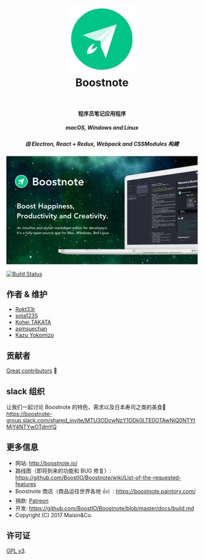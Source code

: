 <h1 align="center">
  <a href="https://github.com/BoostIO/Boostnote"><img src="./resources/app.png" alt="Boostnote" width="180"></a>
  <br>
  Boostnote
  <br>
  <br>
</h1>
<h4 align="center">程序员笔记应用程序 </h4>
<h5 align="center">macOS, Windows and Linux</h5>
<h5 align="center">由 Electron, React + Redux, Webpack and CSSModules 构建</h5>

![Boostnote app screenshot](./resources/repository/top.png)

[![Build Status](https://travis-ci.org/BoostIO/Boostnote.svg?branch=master)](https://travis-ci.org/BoostIO/Boostnote)

## 作者 & 维护
- [Rokt33r](https://github.com/rokt33r)
- [sota1235](https://github.com/sota1235)
- [Kohei TAKATA](https://github.com/kohei-takata)
- [asmsuechan](https://github.com/asmsuechan)
- [Kazu Yokomizo](https://github.com/kazup01)

## 贡献者
[Great contributors](https://github.com/BoostIO/Boostnote/graphs/contributors) :tada:

## slack 组织
让我们一起讨论 Boostnote 的特色，需求以及日本寿司之类的美食🍣 <br>
https://boostnote-group.slack.com/shared_invite/MTU3ODcwNzY1ODk0LTE0OTAwNjQ0NTYtMjY4NTYwOTdmYQ

## 更多信息
* 网站: http://boostnote.io/
* 路线图（即将到来的功能和 BUG 修复）: https://github.com/BoostIO/Boostnote/wiki/List-of-the-requested-features
* Boostnote 商店（商品运往世界各地 :+1:）: https://boostnote.paintory.com/
* 捐款: [Patreon](https://www.patreon.com/boostnote)
* 开发: https://github.com/BoostIO/Boostnote/blob/master/docs/build.md
* Copyright (C) 2017 Maisin&Co.

## 许可证

[GPL v3](./LICENSE).